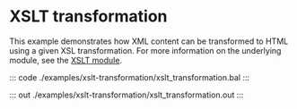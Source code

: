 # XSLT transformation

This example demonstrates how XML content can be transformed to HTML using a given XSL transformation.
For more information on the underlying module,
see the [XSLT module](https://docs.central.ballerina.io/ballerina/xslt/latest/).


::: code ./examples/xslt-transformation/xslt_transformation.bal :::

::: out ./examples/xslt-transformation/xslt_transformation.out :::
